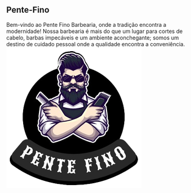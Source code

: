 ## Pente-Fino
Bem-vindo ao Pente Fino Barbearia, onde a tradição encontra a modernidade! Nossa barbearia é mais do que um lugar para cortes de cabelo, barbas impecáveis e um ambiente aconchegante; somos um destino de cuidado pessoal onde a qualidade encontra a conveniência.
![alt text](https://github.com/Jet-Coders/pente-fino/blob/main/php/src/assets/images/logo-principal.png?raw=true)
